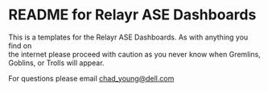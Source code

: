 [//]: # (Created on: February 7, 2018)
[//]: # (Author: Chad Young)
[//]: # (Contact: chad.young@relayr.io)


# README for Relayr ASE Dashboards
This is a templates for the Relayr ASE Dashboards. As with anything you find on  
the internet please proceed with caution as you never know when Gremlins,  
Goblins, or Trolls will appear.  
  
    
For questions please email <chad_young@dell.com>  

